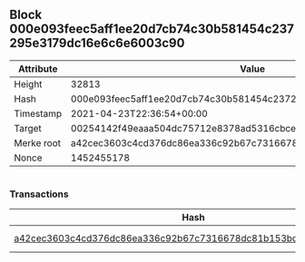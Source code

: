 ## Block 000e093feec5aff1ee20d7cb74c30b581454c237295e3179dc16e6c6e6003c90

Attribute | Value
--- | ---
Height | 32813
Hash | 000e093feec5aff1ee20d7cb74c30b581454c237295e3179dc16e6c6e6003c90
Timestamp | 2021-04-23T22:36:54+00:00
Target | 00254142f49eaaa504dc75712e8378ad5316cbcead634704b3734b6271167cc4
Merke root | a42cec3603c4cd376dc86ea336c92b67c7316678dc81b153bcd0208fdd11cf47
Nonce | 1452455178

```

```

### Transactions

Hash | Amount
--- | ---
[a42cec3603c4cd376dc86ea336c92b67c7316678dc81b153bcd0208fdd11cf47](a42cec3603c4cd376dc86ea336c92b67c7316678dc81b153bcd0208fdd11cf47.md) | 10.00000000 SKEPTI 
